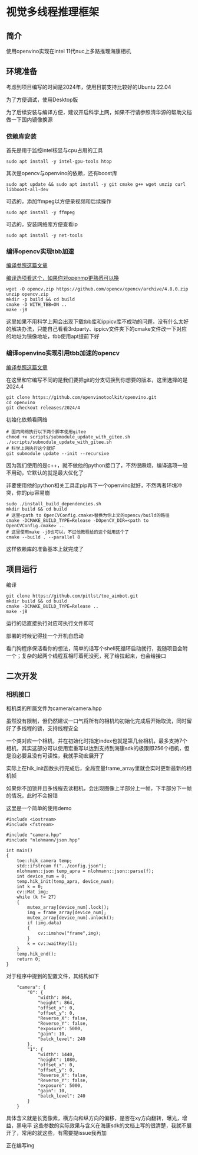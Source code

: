 # 视觉多线程推理框架

## 简介

使用openvino实现在intel 11代nuc上多路推理海康相机

## 环境准备

考虑到项目编写的时间是2024年，使用目前支持比较好的Ubuntu 22.04

为了方便调试，使用Desktop版

为了后续安装与编译方便，建议开启科学上网，如果不行请参照清华源的帮助文档做一下国内镜像换源

### 依赖库安装

首先是用于监控intel核显与cpu占用的工具
```
sudo apt install -y intel-gpu-tools htop
```

其次是opencv与openvino的依赖，还有boost库
```
sudo apt update && sudo apt install -y git cmake g++ wget unzip curl libboost-all-dev
```

可选的，添加ffmpeg以方便录视频和后续操作
```
sudo apt install -y ffmpeg
```

可选的，安装网络库方便查看ip
```
sudo apt install -y net-tools
```
### 编译opencv实现tbb加速

[编译参照这篇文章](https://docs.opencv.org/4.x/d7/d9f/tutorial_linux_install.html)

[编译选项看这个，如果你对openmp更熟悉可以换](https://docs.opencv.org/4.x/db/d05/tutorial_config_reference.html)
```
wget -O opencv.zip https://github.com/opencv/opencv/archive/4.8.0.zip
unzip opencv.zip
mkdir -p build && cd build
cmake -D WITH_TBB=ON ..
make -j8
```
这里如果不用科学上网会出现下载tbb库和ippicv库不成功的问题，没有什么太好的解决办法，只能自己看看3rdparty、ippicv文件夹下的cmake文件改一下对应的地址为镜像地址，tbb使用apt提前下好

### 编译openvino实现引用tbb加速的opencv

[编译参照这篇文章](https://github.com/openvinotoolkit/openvino/blob/master/docs/dev/build_linux.md)

在这里和它编写不同的是我们要把git的分支切换到你想要的版本，这里选择的是2024.4
```
git clone https://github.com/openvinotoolkit/openvino.git
cd openvino
git checkout releases/2024/4
```
初始化依赖看网络
```
# 国内网络执行以下两个脚本使用gitee
chmod +x scripts/submodule_update_with_gitee.sh
./scripts/submodule_update_with_gitee.sh
# 科学上网执行这个就好
git submodule update --init --recursive
```
因为我们使用的是c++，就不做他的python接口了，不然很麻烦，编译选项一般不用动，它默认的就是最大优化了

非要使用他的python相关工具走pip再下一个openvino就好，不然两者环境冲突，你的pip容易崩
```
sudo ./install_build_dependencies.sh
mkdir build && cd build
# 这里<path to OpenCVConfig.cmake>替换为你上文的opencv/build的路径
cmake -DCMAKE_BUILD_TYPE=Release -DOpenCV_DIR=<path to OpenCVConfig.cmake> ..
# 这里使用make -j8也可以，不过他教程给的这个就用这个了
cmake --build . --parallel 8
```
这样依赖库的准备基本上就完成了

## 项目运行
编译
```
git clone https://github.com/pitlst/toe_aimbot.git
mkdir build && cd build
cmake -DCMAKE_BUILD_TYPE=Release ..
make -j8
```
运行的话直接执行对应可执行文件即可

部署的时候记得挂一个开机自启动

看门狗程序保活看你的想法，简单的话写个shell死循环启动就行，我随项目会附一个；复杂的起两个线程互相盯着死没死，死了给拉起来，也会给接口

## 二次开发

### 相机接口

相机类的所属文件为camera/camera.hpp

虽然没有限制，但仍然建议一口气将所有的相机均初始化完成后开始取流，同时留好了多线程的锁，支持线程安全

一个类对应一个相机，并在初始化时指定index也就是第几台相机，最多支持7个相机，其实这部分可以使用宏重写以达到支持到海康sdk的极限即256个相机，但是没必要且没有可读性，我就手动宏展开了

实际上在hik_init函数执行完成后，全局变量frame_array里就会实时更新最新的相机帧

如果你不加锁并且多线程去读相机，会出现图像上半部分上一帧，下半部分下一帧的情况，此时不会报错

这里是一个简单的使用demo
```
#include <iostream>
#include <fstream>

#include "camera.hpp"
#include "nlohmann/json.hpp"

int main()
{
    toe::hik_camera temp;
    std::ifstream f("../config.json");
    nlohmann::json temp_apra = nlohmann::json::parse(f);
    int device_num = 0;
    temp.hik_init(temp_apra, device_num);
    int k = 0;
    cv::Mat img;
    while (k != 27)
    {
        mutex_array[device_num].lock();
        img = frame_array[device_num];
        mutex_array[device_num].unlock();
        if (img.data)
        {
            cv::imshow("frame",img);
        }
        k = cv::waitKey(1);
    }
    temp.hik_end();
    return 0;
}
```
对于程序中提到的配置文件，其结构如下
```
    "camera": {
        "0": {
            "width": 864,
            "height": 864,
            "offset_x": 0,
            "offset_y": 0,
            "Reverse_X": false,
            "Reverse_Y": false,
            "exposure": 5000,
            "gain": 10,
            "balck_level": 240
        },
        "1": {
            "width": 1440,
            "height": 1080,
            "offset_x": 0,
            "offset_y": 0,
            "Reverse_X": false,
            "Reverse_Y": false,
            "exposure": 5000,
            "gain": 10,
            "balck_level": 240
        }
    }
```
具体含义就是长宽像素，横方向和纵方向的偏移，是否在xy方向翻转，曝光，增益，黑电平
这些参数的实际效果与含义在海康sdk的文档上写的很清楚，我就不展开了，常用的就这些，有需要提issue我再加


正在编写ing